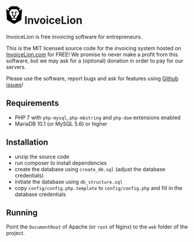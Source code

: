 # <img src="./web/img/invoicelion_icon.png" alt="logo" height="48" /> InvoiceLion

InvoiceLion is free invoicing software for entrepreneurs.

This is the MIT licensed source code for the invoicing system hosted on [InvoiceLion.com](https://www.invoicelion.com) for FREE!
We promise to never make a profit from this software, but we may ask for a (optional) donation in order to pay for our servers.

Please use the software, report bugs and ask for features using [Github issues](https://github.com/Usecue/InvoiceLion/issues)!

## Requirements

- PHP 7 with `php-mysql`, `php-mbstring` and `php-dom` extensions enabled
- MariaDB 10.1 (or MySQL 5.6) or higher

## Installation

- unzip the source code
- run composer to install dependencies
- create the database using `create_db.sql` (adjust the database credentials)
- initiate the database using `db_structure.sql`
- copy `config/config.php.template` to `config/config.php` and fill in the database credentials

## Running

Point the `DocumentRoot` of Apache (or `root` of Nginx) to the `web` folder of the project.

